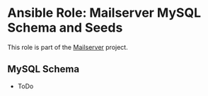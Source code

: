 Ansible Role: Mailserver MySQL Schema and Seeds
===============================================

This role is part of the [Mailserver](https://github.com/mailserver) project.

MySQL Schema
------------

- ToDo
